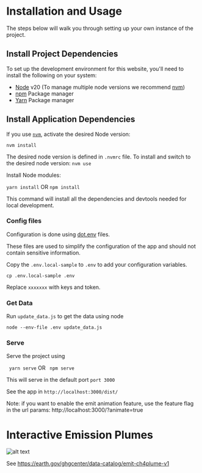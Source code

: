 # Installation and Usage
The steps below will walk you through setting up your own instance of the project. 

## Install Project Dependencies
To set up the development environment for this website, you'll need to install the following on your system:

- [Node](http://nodejs.org/) v20 (To manage multiple node versions we recommend [nvm](https://github.com/creationix/nvm))
- [npm](https://www.npmjs.com/) Package manager
- [Yarn](https://yarnpkg.com/) Package manager

## Install Application Dependencies

If you use [`nvm`](https://github.com/creationix/nvm), activate the desired Node version:

`nvm install`

The desired node version is defined in `.nvmrc` file.
To install and switch to the desired node version:
```nvm use```

Install Node modules:

```yarn install```
OR 
```npm install```

This command  will install all the dependencies and devtools needed for local development. 
 
### Config files
Configuration is done using [dot.env](https://parceljs.org/features/node-emulation/#.env-files) files.

These files are used to simplify the configuration of the app and should not contain sensitive information.

Copy the `.env.local-sample` to `.env` to add your configuration variables.

`cp .env.local-sample .env`

Replace `xxxxxxx` with keys and token.

### Get Data

Run `update_data.js` to get the data using node

`node --env-file .env update_data.js`

### Serve 
Serve the project using 

` yarn serve` 
    OR 
` npm serve` 

This will serve in the default port `port 3000`

See the app in `http://localhost:3000/dist/`

Note: if you want to enable the emit animation feature, use the feature flag in the url params: http://localhost:3000/?animate=true


# Interactive Emission Plumes


![alt text](image.png)

See https://earth.gov/ghgcenter/data-catalog/emit-ch4plume-v1

